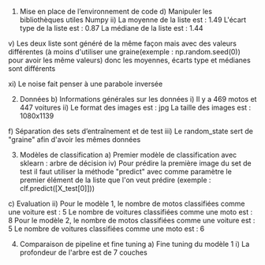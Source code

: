 1) Mise en place de l’environnement de code
d) Manipuler les bibliothèques utiles
Numpy
ii)
La moyenne de la liste est : 1.49
L'écart type de la liste est : 0.87
La médiane de la liste est : 1.44

v)
Les deux liste sont généré de la même façon mais avec des valeurs différentes (à moins d'utiliser une graine(exemple : np.random.seed(0)) pour avoir les même valeurs) donc les moyennes, écarts type et médianes sont différents

xi)
Le noise fait penser à une parabole inversée


2) Données
b) Informations générales sur les données
i)
Il y a 469 motos et 447 voitures
ii)
Le format des images est : jpg
La taille des images est : 1080x1139

f) Séparation des sets d’entraînement et de test
iii)
Le random_state sert de "graine" afin d'avoir les mêmes données


3) Modèles de classification
a) Premier modèle de classification avec sklearn : arbre de décision
iv)
Pour prédire la première image du set de test il faut utiliser la méthode "predict" avec comme paramètre le premier élément de la liste que l'on veut prédire (exemple : clf.predict([X_test[0]]))

c) Evaluation
ii)
Pour le modèle 1, le nombre de motos classifiées comme une voiture est : 5
Le nombre de voitures classifiées comme une moto est : 8
Pour le modèle 2, le nombre de motos classifiées comme une voiture est : 5
Le nombre de voitures classifiées comme une moto est : 6


4) Comparaison de pipeline et fine tuning
a) Fine tuning du modèle 1
i)
La profondeur de l'arbre est de 7 couches